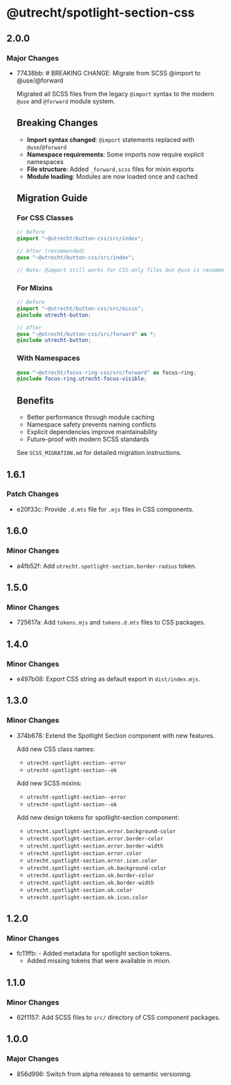 # @utrecht/spotlight-section-css

## 2.0.0

### Major Changes

- 77438bb: # BREAKING CHANGE: Migrate from SCSS @import to @use/@forward

  Migrated all SCSS files from the legacy `@import` syntax to the modern `@use` and `@forward` module system.

  ## Breaking Changes

  - **Import syntax changed**: `@import` statements replaced with `@use`/`@forward`
  - **Namespace requirements**: Some imports now require explicit namespaces
  - **File structure**: Added `_forward.scss` files for mixin exports
  - **Module loading**: Modules are now loaded once and cached

  ## Migration Guide

  ### For CSS Classes

  ```scss
  // Before
  @import "~@utrecht/button-css/src/index";

  // After (recommended)
  @use "~@utrecht/button-css/src/index";

  // Note: @import still works for CSS-only files but @use is recommended
  ```

  ### For Mixins

  ```scss
  // Before
  @import "~@utrecht/button-css/src/mixin";
  @include utrecht-button;

  // After
  @use "~@utrecht/button-css/src/forward" as *;
  @include utrecht-button;
  ```

  ### With Namespaces

  ```scss
  @use "~@utrecht/focus-ring-css/src/forward" as focus-ring;
  @include focus-ring.utrecht-focus-visible;
  ```

  ## Benefits

  - Better performance through module caching
  - Namespace safety prevents naming conflicts
  - Explicit dependencies improve maintainability
  - Future-proof with modern SCSS standards

  See `SCSS_MIGRATION.md` for detailed migration instructions.

## 1.6.1

### Patch Changes

- e20f33c: Provide `.d.mts` file for `.mjs` files in CSS components.

## 1.6.0

### Minor Changes

- a4fb52f: Add `utrecht.spotlight-section.border-radius` token.

## 1.5.0

### Minor Changes

- 725617a: Add `tokens.mjs` and `tokens.d.mts` files to CSS packages.

## 1.4.0

### Minor Changes

- e497b08: Export CSS string as default export in `dist/index.mjs`.

## 1.3.0

### Minor Changes

- 374b678: Extend the Spotlight Section component with new features.

  Add new CSS class names:

  - `utrecht-spotlight-section--error`
  - `utrecht-spotlight-section--ok`

  Add new SCSS mixins:

  - `utrecht-spotlight-section--error`
  - `utrecht-spotlight-section--ok`

  Add new design tokens for spotlight-section component:

  - `utrecht.spotlight-section.error.background-color`
  - `utrecht.spotlight-section.error.border-color`
  - `utrecht.spotlight-section.error.border-width`
  - `utrecht.spotlight-section.error.color`
  - `utrecht.spotlight-section.error.icon.color`
  - `utrecht.spotlight-section.ok.background-color`
  - `utrecht.spotlight-section.ok.border-color`
  - `utrecht.spotlight-section.ok.border-width`
  - `utrecht.spotlight-section.ok.color`
  - `utrecht.spotlight-section.ok.icon.color`

## 1.2.0

### Minor Changes

- fc11ffb: - Added metadata for spotlight section tokens.
  - Added missing tokens that were available in mixin.

## 1.1.0

### Minor Changes

- 62f1157: Add SCSS files to `src/` directory of CSS component packages.

## 1.0.0

### Major Changes

- 856d996: Switch from alpha releases to semantic versioning.
